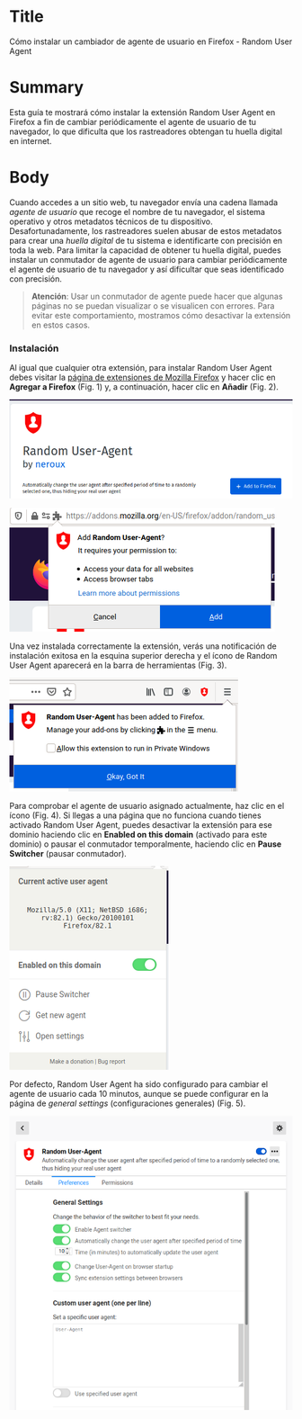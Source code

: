 # Title #
Cómo instalar un cambiador de agente de usuario en Firefox - Random User Agent

# Summary #
Esta guía te mostrará cómo instalar la extensión Random User Agent en Firefox a fin de cambiar periódicamente el agente de usuario de tu navegador, lo que dificulta que los rastreadores obtengan tu huella digital en internet.

# Body #
Cuando accedes a un sitio web, tu navegador envía una cadena llamada *agente de usuario* que recoge el nombre de tu navegador, el sistema operativo y otros metadatos técnicos de tu dispositivo. Desafortunadamente, los rastreadores suelen abusar de estos metadatos para crear una *huella digital* de tu sistema e identificarte con precisión en toda la web. Para limitar la capacidad de obtener tu huella digital, puedes instalar un conmutador de agente de usuario para cambiar periódicamente el agente de usuario de tu navegador y así dificultar que seas identificado con precisión.

> **Atención**: Usar un conmutador de agente puede hacer que algunas páginas no se puedan visualizar o se visualicen con errores. Para evitar este comportamiento, mostramos cómo desactivar la extensión en estos casos.

### Instalación ###
Al igual que cualquier otra extensión, para instalar Random User Agent debes visitar la [página de extensiones de Mozilla Firefox][1] y hacer clic en **Agregar a Firefox** (Fig. 1) y, a continuación, hacer clic en **Añadir** (Fig. 2).

![Fig. 1: Descargar Random User Agent: Agregar a Firefox (*Add to Firefox*)](../../images/Firefox/agent-add.png?raw=true)

![Fig. 2: Añadir Random User Agent a Firefox: Añadir (*Add*)](../../images/Firefox/agent-prompt.png?raw=true)

Una vez instalada correctamente la extensión, verás una notificación de instalación exitosa en la esquina superior derecha y el ícono de Random User Agent aparecerá en la barra de herramientas (Fig. 3). 

![Fig. 3: Notificación de instalación exitosa](../../images/Firefox/agent-notify.png?raw=true)

Para comprobar el agente de usuario asignado actualmente, haz clic en el ícono (Fig. 4). Si llegas a una página que no funciona cuando tienes activado Random User Agent, puedes desactivar la extensión para ese dominio haciendo clic en **Enabled on this domain** (activado para este dominio) o pausar el conmutador temporalmente, haciendo clic en **Pause Switcher** (pausar conmutador).

![Fig. 4: Interfaz emergente de Random User Agent: *Enabled on this domain* (activado en este dominio), *Pause Switcher* (pausar conmutador)](../../images/Firefox/agent-test.png?raw=true)

Por defecto, Random User Agent ha sido configurado para cambiar el agente de usuario cada 10 minutos, aunque se puede configurar en la página de *general settings* (configuraciones generales) (Fig. 5).

![Fig. 5: Página de configuraciones de Random User Agent: *Time (in minutes) to automatically update the user agent* (Tiempo (en minutos) para actualizar automáticamente el agente de usuario)](../../images/Firefox/agent-settings.png?raw=true)

[1]: https://addons.mozilla.org/en-US/firefox/addon/random_user_agent/

